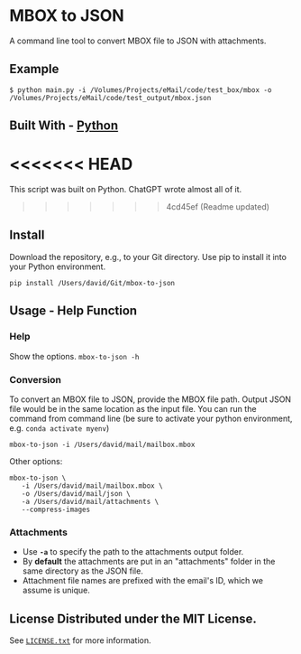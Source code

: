 # MBOX to JSON

A command line tool to convert MBOX file to JSON with attachments.
  
## Example 
```
$ python main.py -i /Volumes/Projects/eMail/code/test_box/mbox -o /Volumes/Projects/eMail/code/test_output/mbox.json
```

## Built With \- [Python](https://www.python.org/)
<<<<<<< HEAD
=======
This script was built on Python.
ChatGPT wrote almost all of it.
>>>>>>> 4cd45ef (Readme updated)

## Install
Download the repository, e.g., to your Git directory. Use pip to install it into your Python environment.
```
pip install /Users/david/Git/mbox-to-json
```  

## Usage \- Help Function 

### Help
Show the options.
```mbox-to-json -h ``` 

### Conversion
To convert an MBOX file to JSON, provide the MBOX file path. Output JSON file would be in
the same location as the input file. 
You can run the command from command line (be sure to activate your python environment, e.g. ``conda activate myenv``)
```
mbox-to-json -i /Users/david/mail/mailbox.mbox
``` 

Other options:
```
mbox-to-json \
   -i /Users/david/mail/mailbox.mbox \
   -o /Users/david/mail/json \
   -a /Users/david/mail/attachments \
   --compress-images
``` 

### Attachments
- Use **`-a`** to specify the path to the attachments output folder.
- By **default** the attachments are put in an "attachments" folder in the same directory as the JSON file.
- Attachment file names are prefixed with the email's ID, which we assume is unique.

## License Distributed under the MIT License. 
See [`LICENSE.txt`](https://github.com/PS1607/mbox-to-json/blob/main/LICENSE.txt) for more information.